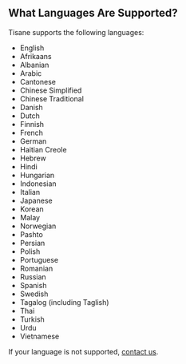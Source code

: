 ## What Languages Are Supported?

Tisane supports the following languages:

* English
* Afrikaans
* Albanian
* Arabic
* Cantonese
* Chinese Simplified 
* Chinese Traditional
* Danish
* Dutch
* Finnish
* French
* German
* Haitian Creole
* Hebrew
* Hindi
* Hungarian
* Indonesian
* Italian
* Japanese
* Korean
* Malay
* Norwegian
* Pashto
* Persian
* Polish
* Portuguese
* Romanian
* Russian
* Spanish
* Swedish
* Tagalog (including Taglish)
* Thai
* Turkish
* Urdu
* Vietnamese

If your language is not supported, [contact us](https://tisane.ai/contact-us/#support).